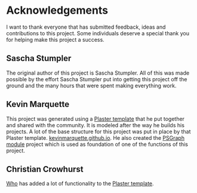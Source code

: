 # Acknowledgements

I want to thank everyone that has submitted feedback, ideas and contributions to this project. Some individuals deserve a special thank you for helping make this project a success.

## Sascha Stumpler

The original author of this project is Sascha Stumpler. All of this was made possible by the effort Sascha Stumpler put into getting this project off the ground and the many hours that were spent making everything work.

## Kevin Marquette

This project was generated using a [Plaster template](https://github.com/KevinMarquette/PlasterTemplates) that he put together and shared with the community. It is modeled after the way he builds his projects. A lot of the base structure for this project was put in place by that Plaster template. [kevinmarquette.github.io](http://kevinmarquette.github.io). He also created the [PSGraph module](https://github.com/KevinMarquette/PSGraph) project which is used as foundation of one of the functions of this project.

## Christian Crowhurst

[Who](https://github.com/christianacca) has added a lot of functionality to the [Plaster template](https://github.com/KevinMarquette/PlasterTemplates).
